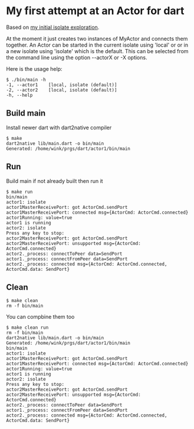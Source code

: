 # My first attempt at an Actor for dart

Based on [my initial isolate exploration](https://github.com/winksaville/dart-isolate-example.git).

At the moment it just creates two instances of MyActor
and connects them together. An Actor can be started in
the current isolate using 'local' or or in a new isolate
using 'isolate' which is the default. This can be selected
from the command line using the option --actorX or -X options.

Here is the usage help:
```
$ ./bin/main -h
-1, --actor1    [local, isolate (default)]
-2, --actor2    [local, isolate (default)]
-h, --help     
```

## Build main
Install newer dart with dart2native compiler
```
$ make
dart2native lib/main.dart -o bin/main
Generated: /home/wink/prgs/dart/actor1/bin/main
```

## Run

Build main if not already built then run it
```
$ make run
bin/main
actor1: isolate
actor1MasterReceivePort: got ActorCmd.sendPort
actor1MasterReceivePort: connected msg={ActorCmd: ActorCmd.connected}
actor1Running: value=true
actor1 is running
actor2: isolate
Press any key to stop:
actor2MasterReceivePort: got ActorCmd.sendPort
actor2MasterReceivePort: unsupported msg={ActorCmd: ActorCmd.connected}
actor2._process: connectToPeer data=SendPort
actor1._process: connectFromPeer data=SendPort
actor2._process: connected msg={ActorCmd: ActorCmd.connected, ActorCmd.data: SendPort}
```

## Clean
```
$ make clean
rm -f bin/main
```

You can compbine them too
```
$ make clean run
rm -f bin/main
dart2native lib/main.dart -o bin/main
Generated: /home/wink/prgs/dart/actor1/bin/main
bin/main
actor1: isolate
actor1MasterReceivePort: got ActorCmd.sendPort
actor1MasterReceivePort: connected msg={ActorCmd: ActorCmd.connected}
actor1Running: value=true
actor1 is running
actor2: isolate
Press any key to stop:
actor2MasterReceivePort: got ActorCmd.sendPort
actor2MasterReceivePort: unsupported msg={ActorCmd: ActorCmd.connected}
actor2._process: connectToPeer data=SendPort
actor1._process: connectFromPeer data=SendPort
actor2._process: connected msg={ActorCmd: ActorCmd.connected, ActorCmd.data: SendPort}
```
